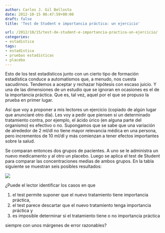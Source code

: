 ```yaml
---
author: Carlos J. Gil Bellosta
date: 2012-10-15 06:47:59+00:00
draft: false
title: 'Test de Student e importancia práctica: un ejercicio'

url: /2012/10/15/test-de-student-e-importancia-practica-un-ejercicio/
categories:
- estadística
tags:
- estadística
- pruebas estadísticas
- placebo
---
```


Esto de los test estadísticos junto con un cierto tipo de formación estadística conduce a automatismos que, a menudo, nos cuesta sacudirnos. Tendemos a aceptar y rechazar hipótesis con escaso juicio. Y una de las dimensiones de un estudio que se ignoran en ocasiones es el de la importancia práctica. Que es, tal vez, aquel por el que se propuso la prueba en primer lugar.

Así que voy a proponer a mis lectores un ejercicio (copiado de algún lugar que anunciaré otro día). Les voy a pedir que piensen si un determinado tratamiento contra, por ejemplo, el ácido úrico (en alguna parte del organismo) es efectivo o no. Supongamos que se sabe que una variación de alrededor de 2 ml/dl no tiene mayor relevancia médica en una persona, pero incrementos de 10 ml/dl y más comienzan a tener efectos importantes sobre la salud.

Se comparan entonces dos grupos de pacientes. A uno se le administra un nuevo medicamento y al otro un placebo. Luego se aplica el test de Student para comparar las concentraciones medias de ambos grupos. En la tabla siguiente se muestran seis posibles resultados:

[![](/wp-uploads/2012/10/resultados_test_student.png#center)
](/wp-uploads/2012/10/resultados_test_student.png#center)

¿Puede el lector identificar los casos en que

1. el test permite suponer que el nuevo tratamiento tiene importancia práctica,
2. el test parece descartar que el nuevo tratamiento tenga importancia práctica y
3. es imposible determinar si el tratamiento tiene o no importancia práctica

siempre con unos márgenes de error razonables?
